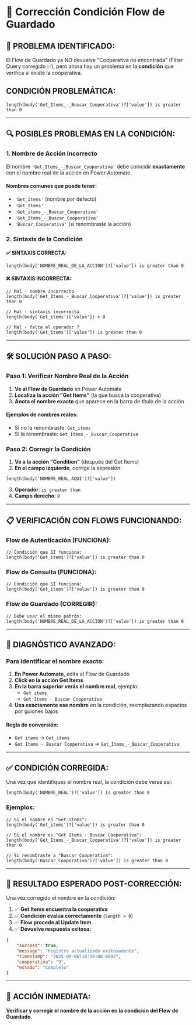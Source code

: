 # 🔧 Corrección Condición Flow de Guardado

## 🚨 **PROBLEMA IDENTIFICADO:**
El Flow de Guardado ya NO devuelve "Cooperativa no encontrada" (Filter Query corregido ✅), pero ahora hay un problema en la **condición** que verifica si existe la cooperativa.

## **CONDICIÓN PROBLEMÁTICA:**
```
length(body('Get_Items_-_Buscar_Cooperativa')?['value']) is greater than 0
```

---

## 🔍 **POSIBLES PROBLEMAS EN LA CONDICIÓN:**

### **1. Nombre de Acción Incorrecto**
El nombre `'Get_Items_-_Buscar_Cooperativa'` debe coincidir **exactamente** con el nombre real de la acción en Power Automate.

#### **Nombres comunes que puede tener:**
- `'Get_items'` (nombre por defecto)
- `'Get_Items'` 
- `'Get_items_-_Buscar_Cooperativa'`
- `'Get_Items_-_Buscar_Cooperativa'`
- `'Buscar_Cooperativa'` (si renombraste la acción)

### **2. Sintaxis de la Condición**

#### **✅ SINTAXIS CORRECTA:**
```
length(body('NOMBRE_REAL_DE_LA_ACCION')?['value']) is greater than 0
```

#### **❌ SINTAXIS INCORRECTA:**
```
// Mal - nombre incorrecto
length(body('Get_Items_-_Buscar_Cooperativa')?['value']) is greater than 0

// Mal - sintaxis incorrecta  
length(body('Get_items')['value']) > 0

// Mal - falta el operador ?
length(body('Get_items')['value']) is greater than 0
```

---

## 🛠️ **SOLUCIÓN PASO A PASO:**

### **Paso 1: Verificar Nombre Real de la Acción**

1. **Ve al Flow de Guardado** en Power Automate
2. **Localiza la acción "Get Items"** (la que busca la cooperativa)
3. **Anota el nombre exacto** que aparece en la barra de título de la acción

#### **Ejemplos de nombres reales:**
- Si no la renombraste: `Get_items`
- Si la renombraste: `Get_Items_-_Buscar_Cooperativa`

### **Paso 2: Corregir la Condición**

1. **Ve a la acción "Condition"** (después del Get Items)
2. **En el campo izquierdo**, corrige la expresión:

```
length(body('NOMBRE_REAL_AQUI')?['value'])
```

3. **Operador**: `is greater than`
4. **Campo derecho**: `0`

---

## 📋 **VERIFICACIÓN CON FLOWS FUNCIONANDO:**

### **Flow de Autenticación (FUNCIONA):**
```
// Condición que SÍ funciona:
length(body('Get_items')?['value']) is greater than 0
```

### **Flow de Consulta (FUNCIONA):**
```
// Condición que SÍ funciona:
length(body('Get_items')?['value']) is greater than 0
```

### **Flow de Guardado (CORREGIR):**
```
// Debe usar el mismo patrón:
length(body('NOMBRE_REAL_DE_LA_ACCION')?['value']) is greater than 0
```

---

## 🧪 **DIAGNÓSTICO AVANZADO:**

### **Para identificar el nombre exacto:**

1. **En Power Automate**, edita el Flow de Guardado
2. **Click en la acción Get Items** 
3. **En la barra superior verás el nombre real**, ejemplo:
   - `Get items` 
   - `Get Items - Buscar Cooperativa`
4. **Usa exactamente ese nombre** en la condición, reemplazando espacios por guiones bajos

#### **Regla de conversión:**
- `Get items` → `Get_items`
- `Get Items - Buscar Cooperativa` → `Get_Items_-_Buscar_Cooperativa`

---

## ✅ **CONDICIÓN CORREGIDA:**

Una vez que identifiques el nombre real, la condición debe verse así:

```
length(body('NOMBRE_REAL')?['value']) is greater than 0
```

### **Ejemplos:**
```
// Si el nombre es "Get items":
length(body('Get_items')?['value']) is greater than 0

// Si el nombre es "Get Items - Buscar Cooperativa":
length(body('Get_Items_-_Buscar_Cooperativa')?['value']) is greater than 0

// Si renombraste a "Buscar Cooperativa":
length(body('Buscar_Cooperativa')?['value']) is greater than 0
```

---

## 🎯 **RESULTADO ESPERADO POST-CORRECCIÓN:**

Una vez corregido el nombre en la condición:

1. ✅ **Get Items encuentra la cooperativa**
2. ✅ **Condición evalúa correctamente** (`length > 0`)
3. ✅ **Flow procede al Update Item**
4. ✅ **Devuelve respuesta exitosa:**

```json
{
    "success": true,
    "message": "Registro actualizado exitosamente",
    "timestamp": "2025-09-06T18:50:00.000Z",
    "cooperativa": "9",
    "estado": "Completo"
}
```

---

## 🚀 **ACCIÓN INMEDIATA:**

**Verificar y corregir el nombre de la acción en la condición del Flow de Guardado.**
